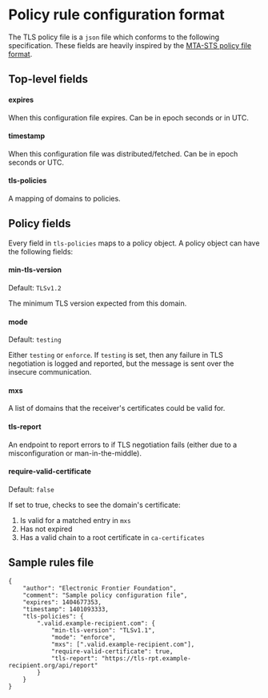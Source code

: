 # Policy rule configuration format
The TLS policy file is a `json` file which conforms to the following specification. These fields are heavily inspired by the [MTA-STS policy file format](https://tools.ietf.org/html/draft-ietf-uta-mta-sts-14).

## Top-level fields
#### expires
When this configuration file expires. Can be in epoch seconds or in UTC.

#### timestamp
When this configuration file was distributed/fetched. Can be in epoch seconds or UTC.

#### tls-policies
A mapping of domains to policies.

## Policy fields
Every field in `tls-policies` maps to a policy object. A policy object can have the following fields:

#### min-tls-version
Default: `TLSv1.2`

The minimum TLS version expected from this domain.

#### mode
Default: `testing`

Either `testing` or `enforce`. If `testing` is set, then any failure in TLS negotiation is logged and reported, but the message is sent over the insecure communication.

#### mxs
A list of domains that the receiver's certificates could be valid for.

#### tls-report
An endpoint to report errors to if TLS negotiation fails (either due to a misconfiguration or man-in-the-middle).

#### require-valid-certificate
Default: `false`

If set to true, checks to see the domain's certificate:
 
1. Is valid for a matched entry in `mxs`
2. Has not expired
3. Has a valid chain to a root certificate in `ca-certificates`

## Sample rules file

```
{
    "author": "Electronic Frontier Foundation",
    "comment": "Sample policy configuration file",
    "expires": 1404677353,
    "timestamp": 1401093333,
    "tls-policies": {
        ".valid.example-recipient.com": {
            "min-tls-version": "TLSv1.1",
            "mode": "enforce",
            "mxs": [".valid.example-recipient.com"],
            "require-valid-certificate": true,
            "tls-report": "https://tls-rpt.example-recipient.org/api/report"
        }
    }
}
```


